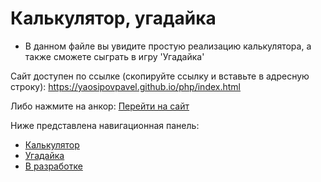 # Калькулятор, угадайка
* В данном файле вы увидите простую реализацию калькулятора, а также сможете сыграть в игру 'Угадайка'

Сайт доступен по ссылке (скопируйте ссылку и вставьте в адресную строку): https://yaosipovpavel.github.io/php/index.html

Либо нажмите на анкор: [Перейти на сайт](https://yaosipovpavel.github.io/php/index.html)

Ниже представлена навигационная панель:

* [Калькулятор](https://yaosipovpavel.github.io/php/bjs/07_Number_and_string/index.html)
* [Угадайка](https://yaosipovpavel.github.io/php//bjs/08_if_else/index.html)
* [В разработке](https://yaosipovpavel.github.io/php/bjs/10_function_object/index.html)